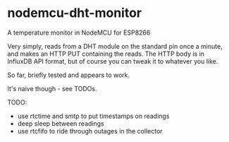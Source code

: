 # nodemcu-dht-monitor
A temperature monitor in NodeMCU for ESP8266

Very simply, reads from a DHT module on the standard pin once a minute, and makes an HTTP PUT containing the reads.
The HTTP body is in InfluxDB API format, but of course you can tweak it to whatever you like.

So far, briefly tested and appears to work.

It's naive though - see TODOs.

TODO:

  - use rtctime and smtp to put timestamps on readings
  - deep sleep between readings
  - use rtcfifo to ride through outages in the collector
